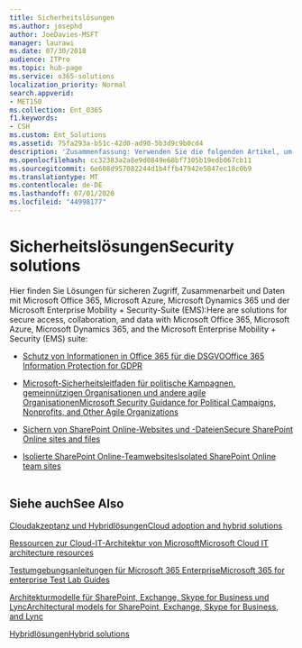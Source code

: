 ```yaml
---
title: Sicherheitslösungen
ms.author: josephd
author: JoeDavies-MSFT
manager: laurawi
ms.date: 07/30/2018
audience: ITPro
ms.topic: hub-page
ms.service: o365-solutions
localization_priority: Normal
search.appverid:
- MET150
ms.collection: Ent_O365
f1.keywords:
- CSH
ms.custom: Ent_Solutions
ms.assetid: 75fa293a-b51c-42d0-ad90-5b3d9c9b0cd4
description: 'Zusammenfassung: Verwenden Sie die folgenden Artikel, um Sicherheitslösungen mit Microsoft-Cloudangeboten bereitzustellen.'
ms.openlocfilehash: cc32383a2a8e9d0849e68bf7305b19edb067cb11
ms.sourcegitcommit: 6e608d957082244d1b4ffb47942e5847ec18c0b9
ms.translationtype: MT
ms.contentlocale: de-DE
ms.lasthandoff: 07/01/2020
ms.locfileid: "44998177"
---
```

# <a name="security-solutions"></a><span data-ttu-id="2ff1b-103">Sicherheitslösungen</span><span class="sxs-lookup"><span data-stu-id="2ff1b-103">Security solutions</span></span>

<span data-ttu-id="2ff1b-104">Hier finden Sie Lösungen für sicheren Zugriff, Zusammenarbeit und Daten mit Microsoft Office 365, Microsoft Azure, Microsoft Dynamics 365 und der Microsoft Enterprise Mobility + Security-Suite (EMS):</span><span class="sxs-lookup"><span data-stu-id="2ff1b-104">Here are solutions for secure access, collaboration, and data with Microsoft Office 365, Microsoft Azure, Microsoft Dynamics 365, and the Microsoft Enterprise Mobility + Security (EMS) suite:</span></span>

- [<span data-ttu-id="2ff1b-105">Schutz von Informationen in Office 365 für die DSGVO</span><span class="sxs-lookup"><span data-stu-id="2ff1b-105">Office 365 Information Protection for GDPR</span></span>](office-365-information-protection-for-gdpr.md)
  
- [<span data-ttu-id="2ff1b-106">Microsoft-Sicherheitsleitfaden für politische Kampagnen, gemeinnützigen Organisationen und andere agile Organisationen</span><span class="sxs-lookup"><span data-stu-id="2ff1b-106">Microsoft Security Guidance for Political Campaigns, Nonprofits, and Other Agile Organizations</span></span>](microsoft-security-guidance-for-political-campaigns-nonprofits-and-other-agile-o.md)
    
- [<span data-ttu-id="2ff1b-107">Sichern von SharePoint Online-Websites und -Dateien</span><span class="sxs-lookup"><span data-stu-id="2ff1b-107">Secure SharePoint Online sites and files</span></span>](secure-sharepoint-online-sites-and-files.md)
    
- [<span data-ttu-id="2ff1b-108">Isolierte SharePoint Online-Teamwebsites</span><span class="sxs-lookup"><span data-stu-id="2ff1b-108">Isolated SharePoint Online team sites</span></span>](isolated-sharepoint-online-team-sites.md)
<br/><br/>
    
## <a name="see-also"></a><span data-ttu-id="2ff1b-109">Siehe auch</span><span class="sxs-lookup"><span data-stu-id="2ff1b-109">See Also</span></span>

[<span data-ttu-id="2ff1b-110">Cloudakzeptanz und Hybridlösungen</span><span class="sxs-lookup"><span data-stu-id="2ff1b-110">Cloud adoption and hybrid solutions</span></span>](cloud-adoption-and-hybrid-solutions.yml)
  
[<span data-ttu-id="2ff1b-111">Ressourcen zur Cloud-IT-Architektur von Microsoft</span><span class="sxs-lookup"><span data-stu-id="2ff1b-111">Microsoft Cloud IT architecture resources</span></span>](microsoft-cloud-it-architecture-resources.md)
  
[<span data-ttu-id="2ff1b-112">Testumgebungsanleitungen für Microsoft 365 Enterprise</span><span class="sxs-lookup"><span data-stu-id="2ff1b-112">Microsoft 365 for enterprise Test Lab Guides</span></span>](https://docs.microsoft.com/microsoft-365/enterprise/m365-enterprise-test-lab-guides)
  
[<span data-ttu-id="2ff1b-113">Architekturmodelle für SharePoint, Exchange, Skype for Business und Lync</span><span class="sxs-lookup"><span data-stu-id="2ff1b-113">Architectural models for SharePoint, Exchange, Skype for Business, and Lync</span></span>](architectural-models-for-sharepoint-exchange-skype-for-business-and-lync.md)
  
[<span data-ttu-id="2ff1b-114">Hybridlösungen</span><span class="sxs-lookup"><span data-stu-id="2ff1b-114">Hybrid solutions</span></span>](hybrid-solutions.md)


